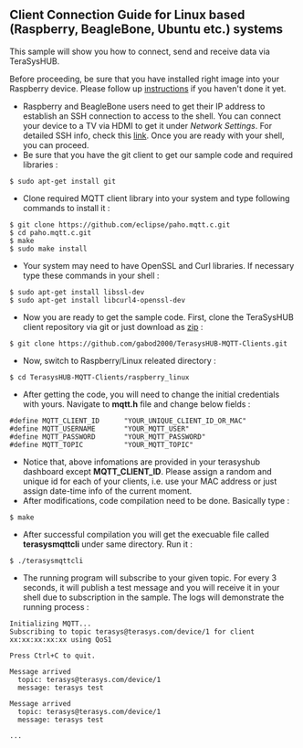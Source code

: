 ## Client Connection Guide for Linux based (Raspberry, BeagleBone, Ubuntu etc.) systems

This sample will show you how to connect, send and receive data via TeraSysHUB.

Before proceeding, be sure that you have installed right image into your Raspberry device. Please follow up [instructions](https://www.raspberrypi.org/documentation/installation/installing-images/) if you haven't done it yet.

* Raspberry and BeagleBone users need to get their IP address to establish an SSH connection to access to the shell. You can connect your device to a TV via HDMI to get it under *Network Settings*. For detailed SSH info, check this [link](https://www.raspberrypi.org/documentation/remote-access/ssh/). Once you are ready with your shell, you can proceed.
* Be sure that you have the git client to get our sample code and required libraries :
```
$ sudo apt-get install git
```
* Clone required MQTT client library into your system and type following commands to install it :
```
$ git clone https://github.com/eclipse/paho.mqtt.c.git
$ cd paho.mqtt.c.git
$ make
$ sudo make install
```
* Your system may need to have OpenSSL and Curl libraries. If necessary type these commands in your shell :
```
$ sudo apt-get install libssl-dev
$ sudo apt-get install libcurl4-openssl-dev
```
* Now you are ready to get the sample code. First, clone the TeraSysHUB client repository via git or just download as [zip](https://github.com/gabod2000/TerasysHUB-MQTT-Clients) :
```
$ git clone https://github.com/gabod2000/TerasysHUB-MQTT-Clients.git
```
* Now, switch to Raspberry/Linux releated directory :
```
$ cd TerasysHUB-MQTT-Clients/raspberry_linux
```
* After getting the code, you will need to change the initial credentials with yours. Navigate to **mqtt.h** file and change below fields :
```
#define MQTT_CLIENT_ID      "YOUR_UNIQUE_CLIENT_ID_OR_MAC"
#define MQTT_USERNAME       "YOUR_MQTT_USER"
#define MQTT_PASSWORD       "YOUR_MQTT_PASSWORD"
#define MQTT_TOPIC          "YOUR_MQTT_TOPIC"
```
* Notice that, above infomations are provided in your terasyshub dashboard except **MQTT_CLIENT_ID**. Please assign a random and unique id for each of your clients, i.e. use your MAC address or just assign date-time info of the current moment.
* After modifications, code compilation need to be done. Basically type :
```
$ make
```
* After successful compilation you will get the execuable file called **terasysmqttcli** under same directory. Run it :
```
$ ./terasysmqttcli
```
* The running program will subscribe to your given topic. For every 3 seconds, it will publish a test message and you will receive it in your shell due to subscription in the sample. The logs will demonstrate the running process :
```
Initializing MQTT...
Subscribing to topic terasys@terasys.com/device/1 for client xx:xx:xx:xx:xx using QoS1

Press Ctrl+C to quit.

Message arrived
  topic: terasys@terasys.com/device/1
  message: terasys test

Message arrived
  topic: terasys@terasys.com/device/1
  message: terasys test

...
```
